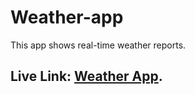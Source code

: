 # Weather-app
This app shows real-time weather reports.
## Live Link: [Weather App](https://weather-app-with-embedded-map.netlify.app/).
